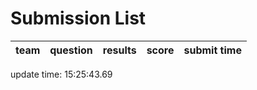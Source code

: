 # Submission List
team    | question  | results  | score | submit time
------|-----:|-----:| ----:|-----


update time: 15:25:43.69 
